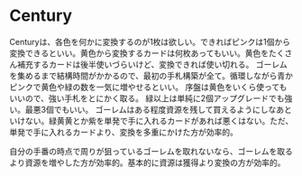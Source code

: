 # Century

Centuryは、各色を何かに変換するのが1枚は欲しい。できればピンクは1個から変換できるといい。黄色から変換するカードは何枚あってもいい。黄色をたくさん補充するカードは後半使いづらいけど、変換できれば使い切れる。
ゴーレムを集めるまで結構時間がかかるので、最初の手札構築が全て。循環しながら青かピンクで黄色や緑の数を一気に増やせるといい。
序盤は黄色をいくら使ってもいいので、強い手札をとにかく取る。
緑以上は単純に2個アップグレードでも強い。最悪3個でもいい。
ゴーレムはある程度資源を残して買えるようにしなあといけない。緑黄黄とか紫を単発で手に入れるカードがあれば悪くはない。ただ、単発で手に入れるカードより、変換を多重にかけた方が効率的。

自分の手番の時点で周りが狙っているゴーレムを取れないなら、ゴーレムを取るより資源を増やした方が効率的。基本的に資源は獲得より変換の方が効率的。

